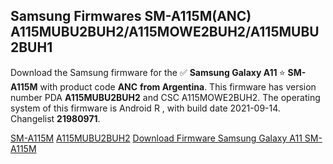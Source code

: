<h2>Samsung Firmwares SM-A115M(ANC) A115MUBU2BUH2/A115MOWE2BUH2/A115MUBU2BUH1</h2>
Download the Samsung firmware for the ✅ <strong>Samsung Galaxy A11 </strong> ⭐ <strong>SM-A115M</strong> with product code <strong>ANC</strong> <strong> from Argentina</strong>. This firmware has version number PDA <strong>A115MUBU2BUH2</strong> and CSC A115MOWE2BUH2. The operating system of this firmware is Android R , with build date 2021-09-14. Changelist <strong>21980971</strong>.


[SM-A115M](https://samfirm.shop/samsung/model/SM-A115M)
[A115MUBU2BUH2](https://samfirm.shop/samsung/pda/A115MUBU2BUH2)
[Download Firmware Samsung Galaxy A11 SM-A115M](https://samfirm.shop/samsung/firmware/456069)
